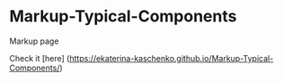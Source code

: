# Markup-Typical-Components

Markup page 

Check it [here] (https://ekaterina-kaschenko.github.io/Markup-Typical-Components/)
